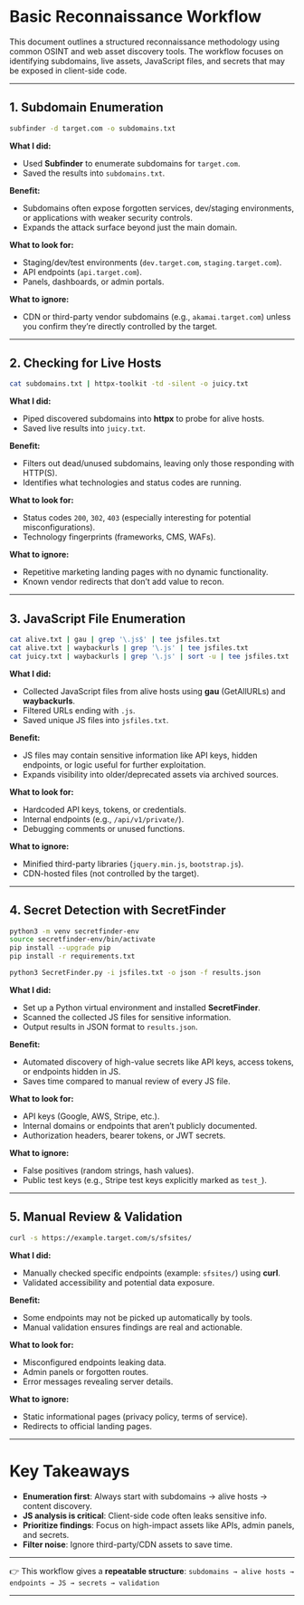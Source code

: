 # Basic Reconnaissance Workflow

This document outlines a structured reconnaissance methodology using common OSINT and web asset discovery tools. The workflow focuses on identifying subdomains, live assets, JavaScript files, and secrets that may be exposed in client-side code.

---

## 1. Subdomain Enumeration

```bash
subfinder -d target.com -o subdomains.txt
```

**What I did:**

* Used **Subfinder** to enumerate subdomains for `target.com`.
* Saved the results into `subdomains.txt`.

**Benefit:**

* Subdomains often expose forgotten services, dev/staging environments, or applications with weaker security controls.
* Expands the attack surface beyond just the main domain.

**What to look for:**

* Staging/dev/test environments (`dev.target.com`, `staging.target.com`).
* API endpoints (`api.target.com`).
* Panels, dashboards, or admin portals.

**What to ignore:**

* CDN or third-party vendor subdomains (e.g., `akamai.target.com`) unless you confirm they’re directly controlled by the target.

---

## 2. Checking for Live Hosts

```bash
cat subdomains.txt | httpx-toolkit -td -silent -o juicy.txt
```

**What I did:**

* Piped discovered subdomains into **httpx** to probe for alive hosts.
* Saved live results into `juicy.txt`.

**Benefit:**

* Filters out dead/unused subdomains, leaving only those responding with HTTP(S).
* Identifies what technologies and status codes are running.

**What to look for:**

* Status codes `200`, `302`, `403` (especially interesting for potential misconfigurations).
* Technology fingerprints (frameworks, CMS, WAFs).

**What to ignore:**

* Repetitive marketing landing pages with no dynamic functionality.
* Known vendor redirects that don’t add value to recon.

---

## 3. JavaScript File Enumeration

```bash
cat alive.txt | gau | grep '\.js$' | tee jsfiles.txt
cat alive.txt | waybackurls | grep '\.js' | tee jsfiles.txt
cat juicy.txt | waybackurls | grep '\.js' | sort -u | tee jsfiles.txt
```

**What I did:**

* Collected JavaScript files from alive hosts using **gau** (GetAllURLs) and **waybackurls**.
* Filtered URLs ending with `.js`.
* Saved unique JS files into `jsfiles.txt`.

**Benefit:**

* JS files may contain sensitive information like API keys, hidden endpoints, or logic useful for further exploitation.
* Expands visibility into older/deprecated assets via archived sources.

**What to look for:**

* Hardcoded API keys, tokens, or credentials.
* Internal endpoints (e.g., `/api/v1/private/`).
* Debugging comments or unused functions.

**What to ignore:**

* Minified third-party libraries (`jquery.min.js`, `bootstrap.js`).
* CDN-hosted files (not controlled by the target).

---

## 4. Secret Detection with SecretFinder

```bash
python3 -m venv secretfinder-env
source secretfinder-env/bin/activate
pip install --upgrade pip
pip install -r requirements.txt

python3 SecretFinder.py -i jsfiles.txt -o json -f results.json
```

**What I did:**

* Set up a Python virtual environment and installed **SecretFinder**.
* Scanned the collected JS files for sensitive information.
* Output results in JSON format to `results.json`.

**Benefit:**

* Automated discovery of high-value secrets like API keys, access tokens, or endpoints hidden in JS.
* Saves time compared to manual review of every JS file.

**What to look for:**

* API keys (Google, AWS, Stripe, etc.).
* Internal domains or endpoints that aren’t publicly documented.
* Authorization headers, bearer tokens, or JWT secrets.

**What to ignore:**

* False positives (random strings, hash values).
* Public test keys (e.g., Stripe test keys explicitly marked as `test_`).

---

## 5. Manual Review & Validation

```bash
curl -s https://example.target.com/s/sfsites/
```

**What I did:**

* Manually checked specific endpoints (example: `sfsites/`) using **curl**.
* Validated accessibility and potential data exposure.

**Benefit:**

* Some endpoints may not be picked up automatically by tools.
* Manual validation ensures findings are real and actionable.

**What to look for:**

* Misconfigured endpoints leaking data.
* Admin panels or forgotten routes.
* Error messages revealing server details.

**What to ignore:**

* Static informational pages (privacy policy, terms of service).
* Redirects to official landing pages.

---

# Key Takeaways

* **Enumeration first**: Always start with subdomains → alive hosts → content discovery.
* **JS analysis is critical**: Client-side code often leaks sensitive info.
* **Prioritize findings**: Focus on high-impact assets like APIs, admin panels, and secrets.
* **Filter noise**: Ignore third-party/CDN assets to save time.

---

👉 This workflow gives a **repeatable structure**:
`subdomains → alive hosts → endpoints → JS → secrets → validation`

---

